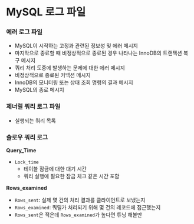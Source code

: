 # MySQL 로그 파일

### 에러 로그 파일

- MySQL이 시작하는 고정과 관련된 정보성 및 에러 메시지
- 마지막으로 종료할 때 비정상적으로 종료된 경우 나타나는 InnoDB의 트랜잭션 복구 메시지
- 쿼리 처리 도중에 발생하는 문제에 대한 에러 메시지
- 비정상적으로 종료된 커넥션 메시지
- InnoDB의 모니터링 또는 상태 조회 명령의 결과 메시지
- MySQL의 종료 메시지

### 제너럴 쿼리 로그 파일

- 실행되는 쿼리 목록

### 슬로우 쿼리 로그

**Query_Time**

- `Lock_time`
    - 테이블 잠금에 대한 대기 시간
    - 쿼리 실행에 필요한 잠금 체크 같은 시간 포함

**Rows_examined**

- `Rows_sent`: 실제 몇 건의 처리 결과를 클라이언트로 보냈는지
- `Rows_examined`: 쿼릴가 처리되기 위해 몇 건의 레코드에 접근했는지
- `Rows_sent`은 적은데 `Rows_examined`가 높다면 튜닝 해볼만
